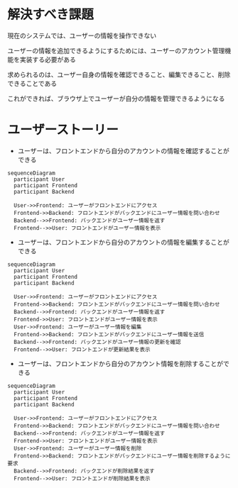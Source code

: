 # 解決すべき課題
現在のシステムでは、ユーザーの情報を操作できない

ユーザーの情報を追加できるようにするためには、ユーザーのアカウント管理機能を実装する必要がある

求められるのは、ユーザー自身の情報を確認できること、編集できること、削除できることである

これができれば、ブラウザ上でユーザーが自分の情報を管理できるようになる

# ユーザーストーリー
- ユーザーは、フロントエンドから自分のアカウントの情報を確認することができる


```mermaid
sequenceDiagram
  participant User
  participant Frontend
  participant Backend

  User->>Frontend: ユーザーがフロントエンドにアクセス
  Frontend->>Backend: フロントエンドがバックエンドにユーザー情報を問い合わせ
  Backend-->>Frontend: バックエンドがユーザー情報を返す
  Frontend-->>User: フロントエンドがユーザー情報を表示
```
- ユーザーは、フロントエンドから自分のアカウントの情報を編集することができる

```mermaid
sequenceDiagram
  participant User
  participant Frontend
  participant Backend

  User->>Frontend: ユーザーがフロントエンドにアクセス
  Frontend->>Backend: フロントエンドがバックエンドにユーザー情報を問い合わせ
  Backend-->>Frontend: バックエンドがユーザー情報を返す
  Frontend->>User: フロントエンドがユーザー情報を表示
  User->>Frontend: ユーザーがユーザー情報を編集
  Frontend->>Backend: フロントエンドがバックエンドにユーザー情報を送信
  Backend-->>Frontend: バックエンドがユーザー情報の更新を確認
  Frontend-->>User: フロントエンドが更新結果を表示
```

- ユーザーは、フロントエンドから自分のアカウント情報を削除することができる
```mermaid
sequenceDiagram
  participant User
  participant Frontend
  participant Backend

  User->>Frontend: ユーザーがフロントエンドにアクセス
  Frontend->>Backend: フロントエンドがバックエンドにユーザー情報を問い合わせ
  Backend-->>Frontend: バックエンドがユーザー情報を返す
  Frontend->>User: フロントエンドがユーザー情報を表示
  User->>Frontend: ユーザーがユーザー情報を削除
  Frontend->>Backend: フロントエンドがバックエンドにユーザー情報を削除するように要求
  Backend-->>Frontend: バックエンドが削除結果を返す
  Frontend-->>User: フロントエンドが削除結果を表示
```

